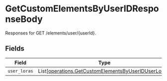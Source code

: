 # GetCustomElementsByUserIDResponseBody

Responses for GET /elements/user/{userId}.


## Fields

| Field                                                                                                                | Type                                                                                                                 | Required                                                                                                             | Description                                                                                                          |
| -------------------------------------------------------------------------------------------------------------------- | -------------------------------------------------------------------------------------------------------------------- | -------------------------------------------------------------------------------------------------------------------- | -------------------------------------------------------------------------------------------------------------------- |
| `user_loras`                                                                                                         | List[[operations.GetCustomElementsByUserIDUserLoras](../../models/operations/getcustomelementsbyuseriduserloras.md)] | :heavy_minus_sign:                                                                                                   | N/A                                                                                                                  |
